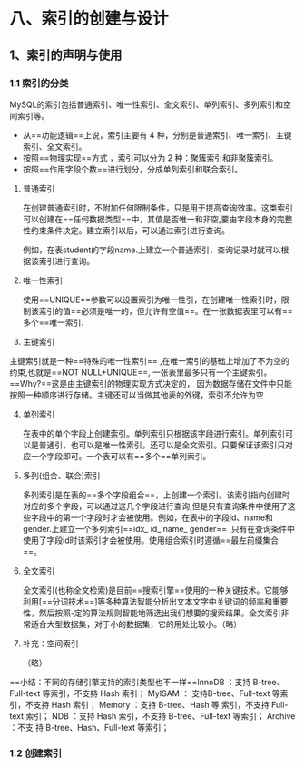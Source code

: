 # 八、索引的创建与设计

## 1、索引的声明与使用

### 1.1 索引的分类

MySQL的索引包括普通索引、唯一性索引、全文索引、单列索引、多列索引和空间索引等。 

+ 从==功能逻辑==上说，索引主要有 4 种，分别是普通索引、唯一索引、主键索引、全文索引。 
+ 按照==物理实现==方式 ，索引可以分为 2 种：聚簇索引和非聚簇索引。 
+ 按照==作用字段个数==进行划分，分成单列索引和联合索引。

1. 普通索引 

   在创建普通索引时，不附加任何限制条件，只是用于提高查询效率。这类索引可以创建在==任何数据类型==中，其值是否唯一和非空,要由字段本身的完整性约束条件决定。建立索引以后，可以通过索引进行查询。

   例如，在表student的字段name.上建立一个普通索引，查询记录时就可以根据该索引进行查询。

2. 唯一性索引 

   使用==UNIQUE==参数可以设置索引为唯一性引，在创建唯一性索引时，限制该索引的值==必须是唯一的，但允许有空值==。在一张数据表里可以有==多个==唯一索引.

3.  主键索引 

   主键索引就是一种==特殊的唯一性索引== ,在唯一索引的基础上增加了不为空的约束,也就是==NOT NULL+UNIQUE==, 一张表里最多只有一个主键索引。
   ==Why?==这是由主键索引的物理实现方式决定的， 因为数据存储在文件中只能按照一种顺序进行存储。主键还可以当做其他表的外键，索引不允许为空

4. 单列索引 

   在表中的单个字段上创建索引。单列索引只根据该字段进行索引。单列索引可以是普通引，也可以是唯一性索引，还可以是全文索引。只要保证该索引只对应一个字段即可。一个表可以有==多个==单列索引。

5. 多列(组合、联合)索引 

   多列索引是在表的==多个字段组合==，上创建一个索引。该索引指向创建时对应的多个字段，可以通过这几个字段进行查询,但是只有查询条件中使用了这些字段中的第一个字段时才会被使用。例如，在表中的字段id、name和gender.上建立一个多列索引==idx_ id_ name_ gender== ,只有在查询条件中使用了字段id时该索引才会被使用。使用组合索引时遵循==最左前缀集合==。

6. 全文索引 

   全文索引(也称全文检索)是目前==搜索引擎==使用的一种关键技术。它能够利用[==分词技术==]等多种算法智能分析出文本文字中关键词的频率和重要性，然后按照-定的算法规则智能地筛选出我们想要的搜索结果。全文索引非常适合大型数据集，对于小的数据集，它的用处比较小。（略）

7. 补充：空间索引

   （略）

==小结：不同的存储引擎支持的索引类型也不一样==InnoDB ：支持 B-tree、Full-text 等索引，不支持 Hash 索引； MyISAM ： 支持B-tree、Full-text 等索引，不支持 Hash 索引； Memory ：支持 B-tree、Hash 等 索引，不支持 Full-text 索引； NDB ：支持 Hash 索引，不支持 B-tree、Full-text 等索引； Archive ：不支 持 B-tree、Hash、Full-text 等索引；

### 1.2 创建索引





